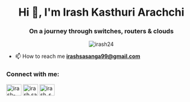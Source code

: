 <h1 align="center">Hi 👋, I'm Irash Kasthuri Arachchi</h1>
<h3 align="center">On a journey through switches, routers & clouds</h3>

<p align="center"> <img src="https://komarev.com/ghpvc/?username=irash24&label=Profile%20views&color=0e75b6&style=flat" alt="irash24" /> </p>

- 📫 How to reach me **irashsasanga99@gmail.com**

<h3 align="left">Connect with me:</h3>
<p align="left">
<a href="https://linkedin.com/in/irash-kasthuri-arachchi-8a1806357" target="blank"><img align="center" src="https://raw.githubusercontent.com/rahuldkjain/github-profile-readme-generator/master/src/images/icons/Social/linked-in-alt.svg" alt="irash-kasthuri-arachchi-8a1806357" height="30" width="40" /></a>
<a href="https://fb.com/irash.sasanga.5" target="blank"><img align="center" src="https://raw.githubusercontent.com/rahuldkjain/github-profile-readme-generator/master/src/images/icons/Social/facebook.svg" alt="irash.sasanga.5" height="30" width="40" /></a>
<a href="https://instagram.com/irash_sk" target="blank"><img align="center" src="https://raw.githubusercontent.com/rahuldkjain/github-profile-readme-generator/master/src/images/icons/Social/instagram.svg" alt="irash_sk" height="30" width="40" /></a>
</p>
